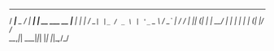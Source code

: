    ____       __      _                _____ 
  / ___|__ _ / _| ___| |_ __ ___   __ |___  |
 | |   / _` | |_ / _ \ | '_ ` _ \ / _` | / / 
 | |__| (_| |  _|  __/ | | | | | | (_| |/ /  
  \____\__,_|_|  \___|_|_| |_| |_|\__,_/_/   
                                             
